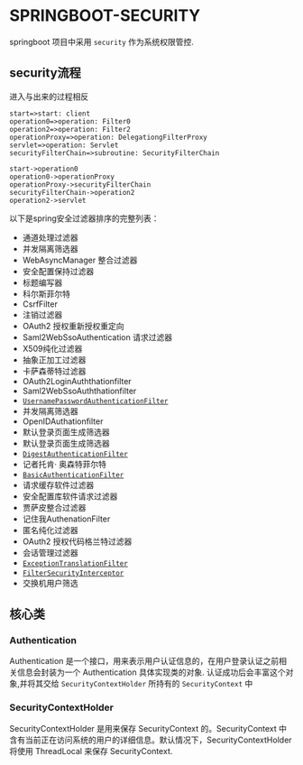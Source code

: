 # SPRINGBOOT-SECURITY

springboot 项目中采用 `security` 作为系统权限管控.

## security流程

进入与出来的过程相反

```flow
start=>start: client
operation0=>operation: Filter0
operation2=>operation: Filter2
operationProxy=>operation: DelegationgFilterProxy
servlet=>operation: Servlet
securityFilterChain=>subroutine: SecurityFilterChain

start->operation0
operation0->operationProxy
operationProxy->securityFilterChain
securityFilterChain->operation2
operation2->servlet
```

以下是spring安全过滤器排序的完整列表：

- 通道处理过滤器
- 并发隔离筛选器
- WebAsyncManager 整合过滤器
- 安全配置保持过滤器
- 标题编写器
- 科尔斯菲尔特
- CsrfFilter
- 注销过滤器
- OAuth2 授权重新授权重定向
- Saml2WebSsoAuthentication 请求过滤器
- X509纯化过滤器
- 抽象正加工过滤器
- 卡萨森蒂特过滤器
- OAuth2LoginAuththationfilter
- Saml2WebSsoAuththationfilter
- [`UsernamePasswordAuthenticationFilter`](https://docs.spring.io/spring-security/site/docs/5.3.3.BUILD-SNAPSHOT/reference/html5/#servlet-authentication-usernamepasswordauthenticationfilter)
- 并发隔离筛选器
- OpenIDAuthationfilter
- 默认登录页面生成筛选器
- 默认登录页面生成筛选器
- [`DigestAuthenticationFilter`](https://docs.spring.io/spring-security/site/docs/5.3.3.BUILD-SNAPSHOT/reference/html5/#servlet-authentication-digest)
- 记者托肯· 奥森特菲尔特
- [`BasicAuthenticationFilter`](https://docs.spring.io/spring-security/site/docs/5.3.3.BUILD-SNAPSHOT/reference/html5/#servlet-authentication-basic)
- 请求缓存软件过滤器
- 安全配置库软件请求过滤器
- 贾萨皮整合过滤器
- 记住我AuthenationFilter
- 匿名纯化过滤器
- OAuth2 授权代码格兰特过滤器
- 会话管理过滤器
- [`ExceptionTranslationFilter`](https://docs.spring.io/spring-security/site/docs/5.3.3.BUILD-SNAPSHOT/reference/html5/#servlet-exceptiontranslationfilter)
- [`FilterSecurityInterceptor`](https://docs.spring.io/spring-security/site/docs/5.3.3.BUILD-SNAPSHOT/reference/html5/#servlet-authorization-filtersecurityinterceptor)
- 交换机用户筛选

## 核心类

### Authentication

Authentication 是一个接口，用来表示用户认证信息的，在用户登录认证之前相关信息会封装为一个 Authentication 具体实现类的对象. 认证成功后会丰富这个对象,并将其交给 `SecurityContextHolder` 所持有的 `SecurityContext` 中

### SecurityContextHolder

SecurityContextHolder 是用来保存 SecurityContext 的。SecurityContext 中含有当前正在访问系统的用户的详细信息。默认情况下，SecurityContextHolder 将使用 ThreadLocal 来保存 SecurityContext.